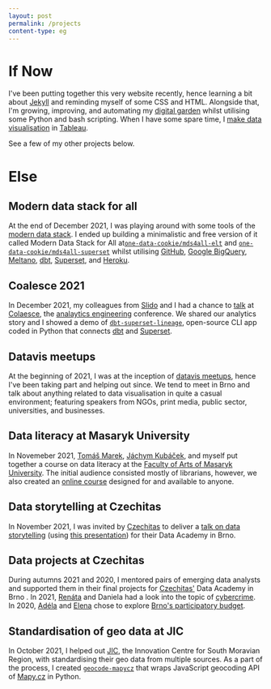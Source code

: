 ```yaml
---
layout: post
permalink: /projects
content-type: eg
---
```


# If Now
I've been putting together this very website recently, hence learning a bit about [Jekyll](https://jekyllrb.com/) and reminding myself of some CSS and HTML. Alongside that, I'm growing, improving, and automating my [digital garden](/notes) whilst utilising some Python and bash scripting. When I have some spare time, I [make data visualisation](/posts) in [Tableau](https://www.tableau.com/).

See a few of my other projects below.

# Else
## Modern data stack for all
At the end of December 2021, I was playing around with some tools of the [modern data stack](https://blog.getdbt.com/future-of-the-modern-data-stack/). I ended up building a minimalistic and free version of it called Modern Data Stack for All at[`one-data-cookie/mds4all-elt`](https://github.com/one-data-cookie/mds4all-elt) and [`one-data-cookie/mds4all-superset`](https://github.com/one-data-cookie/mds4all-superset) whilst utilising [GitHub](https://github.com/), [Google BigQuery](https://cloud.google.com/bigquery/), [Meltano](https://meltano.com/), [dbt](https://www.getdbt.com/), [Superset](https://superset.apache.org/), and [Heroku](https://dashboard.heroku.com/).

## Coalesce 2021
In December 2021, my colleagues from [Slido](https://www.slido.com/) and I had a chance to [talk](https://youtu.be/YA0yqYSs9BQ) at [Colaesce](https://coalesce.getdbt.com/), the [analaytics engineering](https://www.getdbt.com/what-is-analytics-engineering/) conference. We shared our analytics story and I showed a demo of [`dbt-superset-lineage`](https://github.com/slidoapp/dbt-superset-lineage), open-source CLI app coded in Python that connects [dbt](https://www.getdbt.com/) and [Superset](https://superset.apache.org/).

## Datavis meetups
At the beginning of 2021, I was at the inception of [datavis meetups](https://www.notion.so/vis-meetup-f23461cc5478422785292c28d2aa7b9e), hence I've been taking part and helping out since. We tend to meet in Brno and talk about anything related to data visualisation in quite a casual environment; featuring speakers from NGOs, print media, public sector, universities, and businesses.

## Data literacy at Masaryk University
In Novemeber 2021, [Tomáš Marek](https://www.marektomas.cz/), [Jáchym Kubáček](https://www.linkedin.com/in/j%C3%A1chym-kub%C3%A1%C4%8Dek/), and myself put together a course on data literacy at the [Faculty of Arts of Masaryk University](https://www.phil.muni.cz/en). The initial audience consisted mostly of librarians, however, we also created an [online course](https://kisk.phil.muni.cz/kisk4future/datova-gramotnost) designed for and available to anyone.

## Data storytelling at Czechitas
In November 2021, I was invited by [Czechitas](https://www.czechitas.cz/en) to deliver a [talk on data storytelling](https://youtu.be/YoCbP-f_fEc) (using [this presentation](https://docs.google.com/presentation/d/1t72l01QatWym27fqkII6Lg6IbxugsUWD65huO-EgNYQ/edit?usp=sharing)) for their Data Academy in Brno.

## Data projects at Czechitas
During autumns 2021 and 2020, I mentored pairs of emerging data analysts and supported them in their final projects for [Czechitas'](https://www.czechitas.cz/en) Data Academy in Brno . In 2021, [Renáta](https://www.linkedin.com/in/renata-turonova/) and Daniela had a look into the topic of [cybercrime](https://public.tableau.com/views/DAPROJEKTJakbezpenojevkyberprostoru/Dashboard1?:language=en-GB&:display_count=n&:origin=viz_share_link).
In 2020, [Adéla](https://www.linkedin.com/in/adela-procha/) and [Elena](https://www.linkedin.com/in/elena-gorokhova/) chose to explore [Brno's participatory budget](https://public.tableau.com/views/PaRo-grafy1/NavigationDB?:language=en-GB&:display_count=n&:origin=viz_share_link).

## Standardisation of geo data at JIC
In October 2021, I helped out [JIC](https://www.jic.cz/en/), the Innovation Centre for South Moravian Region, with standardising their geo data from multiple sources. As a part of the process, I created [`geocode-mapycz`](https://github.com/one-data-cookie/geocode-mapycz) that wraps JavaScript geocoding API of [Mapy.cz](https://en.mapy.cz/) in Python.
